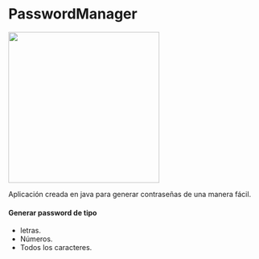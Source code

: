 # PasswordManager

<img src="https://i.ibb.co/VwBhQ3p/image.png" width="300">

Aplicación creada en java para generar contraseñas de una manera fácil.

#### Generar password de tipo

- letras.
- Números.
- Todos los caracteres.

